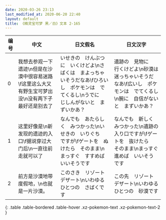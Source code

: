```yaml
---
date: 2020-03-26 23:13
last_modified_at: 2020-06-20 22:40
layout: default
title: 《精灵宝可梦 黑／白》文本 2-165
---
```

| 编号 | 中文 | 日文假名 | 日文汉字 |
| ---- | ---- | ---- | --- |
| 0 | 我想去参观一下遗迹\n但是在沙漠中很容易迷路\f这里这么大又有野生宝可梦出没\n没有两下子最好还是别去了 | いせきの　けんぶつに　いくけどよ\nさばくは　まよっちゃいそうだなあ\fひろいし　ポケモンは　でてくるし\nうでに　じしんがないと　まずいかあ？ | 遺跡の　見物に　行くけどよ\n砂漠は　迷っちゃいそうだなあ\f広いし　ポケモンは　でてくるし\n腕に　自信がないと　まずいかあ？ |
| 1 | 这里好像是\n新发现的遗迹的入口\f据说穿过大门后\n一直往前走就可以了 | なんでも　あたらしく　みつかった\nいせきの　いりぐち　ですが\fゲートを　ぬけたら　そのまま\nまっすぐ　すすめば　いいそうです | なんでも　新しく　みつかった\n遺跡の　入り口ですが\fゲートを　抜けたら　そのまま\nまっすぐ　進めば　いいそうです |
| 2 | 前方是沙漠地带度假地，\n也就是一片沙漠。 | このさき　リゾートデザート\nいわゆる　ひとつの　さばくです | この先　リゾートデザート\nいわゆる　ひとつの　砂漠です |
{: .table .table-bordered .table-hover .xz-pokemon-text .xz-pokemon-text-2 }
